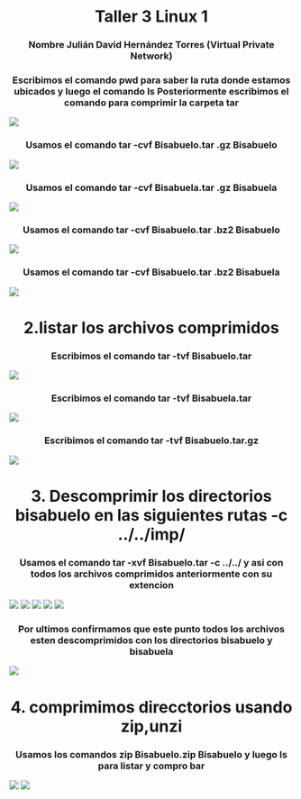 <h1 align="center">       Taller 3 Linux 1 </h1>

<h3 align="center">Nombre Julián David Hernández Torres  (Virtual Private Network)</h2>

<h3 align="center">Escribimos el comando pwd  para saber la ruta donde estamos ubicados y luego  el comando ls
Posteriormente escribimos el comando para comprimir la carpeta tar </h2>
<img src="./1.png">


<h3 align="center">Usamos el comando tar  -cvf Bisabuelo.tar .gz Bisabuelo</h2>
<img src="./2.jpg">
<h3 align="center">Usamos el comando tar  -cvf Bisabuela.tar .gz Bisabuela</h2>
<img src="./3.jpg">

<h3 align="center"> Usamos el comando tar  -cvf Bisabuelo.tar .bz2 Bisabuelo </h2 >
<img src="./4.jpg">

<h3 align="center"> Usamos el comando tar  -cvf Bisabuelo.tar .bz2 Bisabuela </h2 >
<img src="./5.jpg"> 
<h1 align="center">       2.listar los archivos comprimidos </h1>
<h3 align="center"> Escribimos el comando tar -tvf Bisabuelo.tar</h2>
<img src="./6.jpg">
<h3 align="center"> Escribimos el comando tar -tvf Bisabuela.tar</h2>
<img src="./7.jpg">
<h3 align="center">Escribimos el comando tar -tvf Bisabuelo.tar.gz</h2>
<img src="./8.jpg">
<h1 align="center"> 3. Descomprimir los directorios bisabuelo en las siguientes rutas -c ../../imp/ </h1>
<h3 align="center">Usamos el comando tar -xvf Bisabuelo.tar -c ../../ y asi con todos los archivos comprimidos anteriormente con su extencion</h2>
<img src="./9.jpg">
<img src="./10.jpg">
<img src="./11.jpg">
<img src="./12.jpg">
<img src="./13.jpg">
<h3 align="center">Por ultimos confirmamos que este punto todos los archivos esten descomprimidos con los directorios  bisabuelo y bisabuela</h2>
<img src="./14.jpg">
<h1 align="center"> 4. comprimimos direcctorios usando zip,unzi </h1>
<h3 align="center">Usamos los comandos zip Bisabuelo.zip Bisabuelo y luego ls para listar  y compro bar</h2>
<img src="./15.jpg">
<img src="./16.jpg">